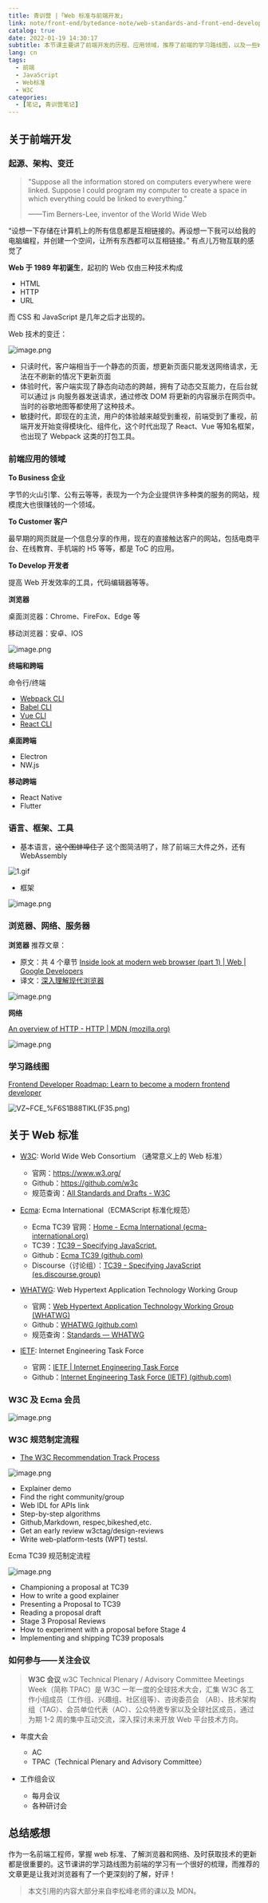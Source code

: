 ```yaml
---
title: 青训营 |「Web 标准与前端开发」
link: note/front-end/bytedance-note/web-standards-and-front-end-development
catalog: true
date: 2022-01-19 14:30:17
subtitle: 本节课主要讲了前端开发的历程、应用领域，推荐了前端的学习路线图，以及一些Web标准
lang: cn
tags:
  - 前端
  - JavaScript
  - Web标准
  - W3C
categories:
  - [笔记, 青训营笔记]
---
```


## 关于前端开发

### 起源、架构、变迁

> "Suppose all the information stored on computers everywhere were linked. Suppose l could program my computer to create a space in which everything could be linked to everything."
>
> ——Tim Berners-Lee, inventor of the World Wide Web

“设想一下存储在计算机上的所有信息都是互相链接的。再设想一下我可以给我的电脑编程，并创建一个空间，让所有东西都可以互相链接。” 有点儿万物互联的感觉了

**Web 于 1989 年初诞生**，起初的 Web 仅由三种技术构成

- HTML
- HTTP
- URL

而 CSS 和 JavaScript 是几年之后才出现的。

Web 技术的变迁：

![image.png](https://backblaze.cosine.ren/juejin/58d7d580688b47b1a24fb357c3da429c~Tplv-K3u1fbpfcp-Zoom-1.png)

- 只读时代，客户端相当于一个静态的页面，想更新页面只能发送网络请求，无法在不刷新的情况下更新页面
- 体验时代，客户端实现了静态向动态的跨越，拥有了动态交互能力，在后台就可以通过 js 向服务器发送请求，通过修改 DOM 将更新的内容展示在网页中。当时的谷歌地图等都使用了这种技术。
- 敏捷时代，即现在的主流，用户的体验越来越受到重视，前端受到了重视，前端开发开始变得模块化、组件化，这个时代出现了 React、Vue 等知名框架，也出现了 Webpack 这类的打包工具。

### 前端应用的领域

**To Business 企业**

字节的火山引擎、公有云等等，表现为一个为企业提供许多种类的服务的网站，规模庞大也很赚钱的一个领域。

**To Customer 客户**

最早期的网页就是一个信息分享的作用，现在的直接触达客户的网站，包括电商平台、在线教育、手机端的 H5 等等，都是 ToC 的应用。

**To Develop 开发者**

提高 Web 开发效率的工具，代码编辑器等等。

**浏览器**

桌面浏览器：Chrome、FireFox、Edge 等

移动浏览器：安卓、IOS

![image.png](https://backblaze.cosine.ren/juejin/8e140473202645999232469856fdca3c~Tplv-K3u1fbpfcp-Zoom-1.png)

**终端和跨端**

命令行/终端

- [Webpack CLI](https://webpack.docschina.org/api/cli/)
- [Babel CLI](https://www.babeljs.cn/docs/babel-cli)
- [Vue CLI](https://cli.vuejs.org/zh/guide/)
- [React CLI](https://create-react-app.dev/)

**桌面跨端**

- Electron
- NW.js

**移动跨端**

- React Native
- Flutter

### 语言、框架、工具

- 基本语言，~~这个图蚌埠住了~~ 这个图简洁明了，除了前端三大件之外，还有 WebAssembly

![1.gif](https://backblaze.cosine.ren/juejin/C1c15977cef94ef4abde7098d511eda0~Tplv-K3u1fbpfcp-Zoom-1.gif)

- 框架

![image.png](https://backblaze.cosine.ren/juejin/9bbc3b8479ca415f92e9207abb9dbf8b~Tplv-K3u1fbpfcp-Zoom-1.png)

### 浏览器、网络、服务器

**浏览器** 推荐文章：

- 原文：共 4 个章节 [Inside look at modern web browser (part 1) | Web | Google Developers](https://developers.google.com/web/updates/2018/09/inside-browser-part1)
- 译文：[深入理解现代浏览器](https://blog.csdn.net/qiwoo_weekly/article/details/92808161)

![image.png](https://backblaze.cosine.ren/juejin/17e3df475b36424fa57685a2c7a761bf~Tplv-K3u1fbpfcp-Zoom-1.png)

**网络**

[An overview of HTTP - HTTP | MDN (mozilla.org)](https://developer.mozilla.org/en-US/docs/Web/HTTP/Overview)

![image.png](https://backblaze.cosine.ren/juejin/31a2adcd9c024ab9ad75926edc3e34db~Tplv-K3u1fbpfcp-Zoom-1.png)

### 学习路线图

[Frontend Developer Roadmap: Learn to become a modern frontend developer](https://roadmap.sh/frontend)

![VZ~FCE_%F6S1B88TIKL{F35.png](https://backblaze.cosine.ren/juejin/1bc95578bb4c449cbdec5f5ae8dd89dd~Tplv-K3u1fbpfcp-Zoom-1.png))

## 关于 Web 标准

- [W3C](https://www.w3.org/): World Wide Web Consortium （通常意义上的 Web 标准）

  - 官网：<https://www.w3.org/>
  - Github：<https://github.com/w3c>
  - 规范查询：[All Standards and Drafts - W3C](https://www.w3.org/TR/)

- [Ecma](https://www.ecma-international.org/): Ecma International（ECMAScript 标准化规范）

  - Ecma TC39 官网：[Home - Ecma International (ecma-international.org)](https://www.ecma-international.org/)
  - TC39：[TC39 – Specifying JavaScript.](https://tc39.es/)
  - Github：[Ecma TC39 (github.com)](https://github.com/tc39)
  - Discourse（讨论组）：[TC39 - Specifying JavaScript (es.discourse.group)](https://es.discourse.group/)

- [WHATWG](https://whatwg.org/): Web Hypertext Application Technology Working Group

  - 官网：[Web Hypertext Application Technology Working Group (WHATWG)](https://whatwg.org/)
  - Github：[WHATWG (github.com)](https://github.com/whatwg)
  - 规范查询：[Standards — WHATWG](https://spec.whatwg.org/)

- [IETF](https://www.ietf.org/): Internet Engineering Task Force

  - 官网：[IETF | Internet Engineering Task Force](https://www.ietf.org/)
  - Github：[Internet Engineering Task Force (IETF) (github.com)](https://github.com/ietf)

### W3C 及 Ecma 会员

![image.png](https://backblaze.cosine.ren/juejin/D2f9b0b4e98e4eed85ba7c371639eb82~Tplv-K3u1fbpfcp-Zoom-1.png)

### W3C 规范制定流程

- [The W3C Recommendation Track Process](https://www.w3.org/2004/02/Process-20040205/tr.html)

![image.png](https://backblaze.cosine.ren/juejin/B86499181e2642198da7e523f2d5168e~Tplv-K3u1fbpfcp-Zoom-1.png)

- Explainer demo
- Find the right community/group
- Web IDL for APIs link
- Step-by-step algorithms
- Github,Markdown, respec,bikeshed,etc.
- Get an early review w3ctag/design-reviews
- Write web-platform-tests (WPT) testsl.

Ecma TC39 规范制定流程

![image.png](https://backblaze.cosine.ren/juejin/E2f0332cee904b2eb3b95280629b8e48~Tplv-K3u1fbpfcp-Zoom-1.png)

- Championing a proposal at TC39
- How to write a good explainer
- Presenting a Proposal to TC39
- Reading a proposal draft
- Stage 3 Proposal Reviews
- How to experiment with a proposal before Stage 4
- Implementing and shipping TC39 proposals

### 如何参与——关注会议

> **W3C 会议** w3C Technical Plenary / Advisory Committee Meetings Week（简称 TPAC）是 W3C 一年一度的全球技术大会，汇集 W3C 各工作小组成员（工作组、兴趣组、社区组等）、咨询委员会 （AB）、技术架构组（TAG）、会员单位代表（AC）、公众特邀专家以及全球社区成员，通过为期 1-2 周的集中互动交流，深入探讨未来开放 Web 平台技术方向。

- 年度大会

  - AC
  - TPAC（Technical Plenary and Advisory Committee）

- 工作组会议

  - 每月会议
  - 各种研讨会

## 总结感想

作为一名前端工程师，掌握 web 标准、了解浏览器和网络、及时获取技术的更新都是很重要的。这节课讲的学习路线图为前端的学习有一个很好的梳理，而推荐的文章更是让我对浏览器有了一个更深刻的了解，好评！

> 本文引用的内容大部分来自李松峰老师的课以及 MDN。
